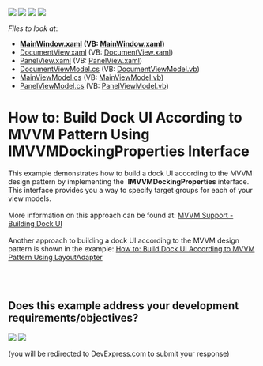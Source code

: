 <!-- default badges list -->
![](https://img.shields.io/endpoint?url=https://codecentral.devexpress.com/api/v1/VersionRange/128643029/11.2.8%2B)
[![](https://img.shields.io/badge/Open_in_DevExpress_Support_Center-FF7200?style=flat-square&logo=DevExpress&logoColor=white)](https://supportcenter.devexpress.com/ticket/details/E20026)
[![](https://img.shields.io/badge/📖_How_to_use_DevExpress_Examples-e9f6fc?style=flat-square)](https://docs.devexpress.com/GeneralInformation/403183)
[![](https://img.shields.io/badge/💬_Leave_Feedback-feecdd?style=flat-square)](#does-this-example-address-your-development-requirementsobjectives)
<!-- default badges end -->
<!-- default file list -->
*Files to look at*:

* **[MainWindow.xaml](./CS/MainWindow.xaml) (VB: [MainWindow.xaml](./VB/MainWindow.xaml))**
* [DocumentView.xaml](./CS/View/DocumentView.xaml) (VB: [DocumentView.xaml](./VB/View/DocumentView.xaml))
* [PanelView.xaml](./CS/View/PanelView.xaml) (VB: [PanelView.xaml](./VB/View/PanelView.xaml))
* [DocumentViewModel.cs](./CS/ViewModel/DocumentViewModel.cs) (VB: [DocumentViewModel.vb](./VB/ViewModel/DocumentViewModel.vb))
* [MainViewModel.cs](./CS/ViewModel/MainViewModel.cs) (VB: [MainViewModel.vb](./VB/ViewModel/MainViewModel.vb))
* [PanelViewModel.cs](./CS/ViewModel/PanelViewModel.cs) (VB: [PanelViewModel.vb](./VB/ViewModel/PanelViewModel.vb))
<!-- default file list end -->
# How to: Build Dock UI According to MVVM Pattern Using IMVVMDockingProperties Interface


<p>This example demonstrates how to build a dock UI according to the MVVM design pattern by implementing the  <strong>IMVVMDockingProperties</strong> interface. This interface provides you a way to specify target groups for each of your view models.<br><br>More information on this approach can be found at: <a href="https://documentation.devexpress.com/#WPF/CustomDocument11386">MVVM Support - Building Dock UI</a><br><br>Another approach to building a dock UI according to the MVVM design pattern is shown in the example: <a href="https://www.devexpress.com/Support/Center/p/T273592">How to: Build Dock UI According to MVVM Pattern Using LayoutAdapter</a><br><br></p>

<br/>


<!-- feedback -->
## Does this example address your development requirements/objectives?

[<img src="https://www.devexpress.com/support/examples/i/yes-button.svg"/>](https://www.devexpress.com/support/examples/survey.xml?utm_source=github&utm_campaign=wpf-docklayoutmanager-use-imvvmdockingproperties-to-build-dock-ui-with-mvvm&~~~was_helpful=yes) [<img src="https://www.devexpress.com/support/examples/i/no-button.svg"/>](https://www.devexpress.com/support/examples/survey.xml?utm_source=github&utm_campaign=wpf-docklayoutmanager-use-imvvmdockingproperties-to-build-dock-ui-with-mvvm&~~~was_helpful=no)

(you will be redirected to DevExpress.com to submit your response)
<!-- feedback end -->
